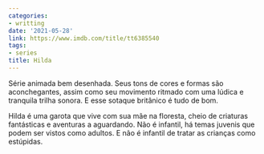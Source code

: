 ```yaml
---
categories:
- writting
date: '2021-05-28'
link: https://www.imdb.com/title/tt6385540
tags:
- series
title: Hilda
---
```


Série animada bem desenhada. Seus tons de cores e formas são aconchegantes, assim como seu movimento ritmado com uma lúdica e tranquila trilha sonora. E esse sotaque britânico é tudo de bom.

Hilda é uma garota que vive com sua mãe na floresta, cheio de criaturas fantásticas e aventuras a aguardando. Não é infantil, há temas juvenis que podem ser vistos como adultos. E não é infantil de tratar as crianças como estúpidas.